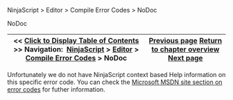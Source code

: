 ﻿


NinjaScript \> Editor \> Compile Error Codes \> NoDoc






















NoDoc







| \<\< [Click to Display Table of Contents](nodoc.md) \>\> **Navigation:**     [NinjaScript](ninjascript.md) \> [Editor](editor.md) \> [Compile Error Codes](compile_error_codes.md) \> NoDoc | [Previous page](cs1525.md) [Return to chapter overview](compile_error_codes.md) [Next page](ns_editor_components.md) |
| --- | --- |











Unfortunately we do not have NinjaScript context based Help information on this specific error code. You can check the [Microsoft MSDN site section on error codes](http://msdn.microsoft.com/en-us/library/5feh24w0(VS.71).aspx) for futher information.









